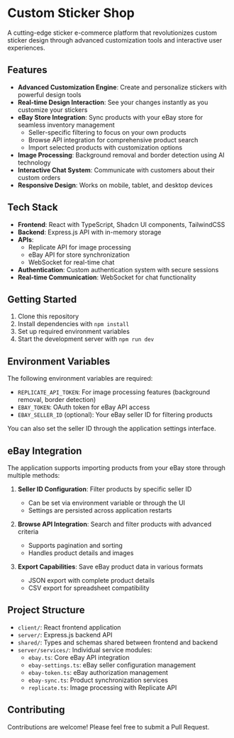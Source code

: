 # Custom Sticker Shop

A cutting-edge sticker e-commerce platform that revolutionizes custom sticker design through advanced customization tools and interactive user experiences.

## Features

- **Advanced Customization Engine**: Create and personalize stickers with powerful design tools
- **Real-time Design Interaction**: See your changes instantly as you customize your stickers
- **eBay Store Integration**: Sync products with your eBay store for seamless inventory management
  - Seller-specific filtering to focus on your own products
  - Browse API integration for comprehensive product search
  - Import selected products with customization options
- **Image Processing**: Background removal and border detection using AI technology
- **Interactive Chat System**: Communicate with customers about their custom orders
- **Responsive Design**: Works on mobile, tablet, and desktop devices

## Tech Stack

- **Frontend**: React with TypeScript, Shadcn UI components, TailwindCSS
- **Backend**: Express.js API with in-memory storage
- **APIs**: 
  - Replicate API for image processing
  - eBay API for store synchronization
  - WebSocket for real-time chat
- **Authentication**: Custom authentication system with secure sessions
- **Real-time Communication**: WebSocket for chat functionality

## Getting Started

1. Clone this repository
2. Install dependencies with `npm install`
3. Set up required environment variables
4. Start the development server with `npm run dev`

## Environment Variables

The following environment variables are required:

- `REPLICATE_API_TOKEN`: For image processing features (background removal, border detection)
- `EBAY_TOKEN`: OAuth token for eBay API access
- `EBAY_SELLER_ID` (optional): Your eBay seller ID for filtering products

You can also set the seller ID through the application settings interface.

## eBay Integration

The application supports importing products from your eBay store through multiple methods:

1. **Seller ID Configuration**: Filter products by specific seller ID
   - Can be set via environment variable or through the UI
   - Settings are persisted across application restarts

2. **Browse API Integration**: Search and filter products with advanced criteria
   - Supports pagination and sorting
   - Handles product details and images

3. **Export Capabilities**: Save eBay product data in various formats
   - JSON export with complete product details
   - CSV export for spreadsheet compatibility

## Project Structure

- `client/`: React frontend application
- `server/`: Express.js backend API
- `shared/`: Types and schemas shared between frontend and backend
- `server/services/`: Individual service modules:
  - `ebay.ts`: Core eBay API integration
  - `ebay-settings.ts`: eBay seller configuration management
  - `ebay-token.ts`: eBay authorization management
  - `ebay-sync.ts`: Product synchronization services
  - `replicate.ts`: Image processing with Replicate API

## Contributing

Contributions are welcome! Please feel free to submit a Pull Request.